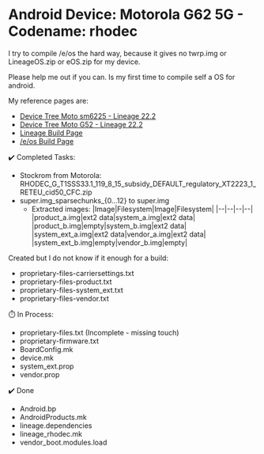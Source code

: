 # Android Device: Motorola G62 5G - Codename: rhodec
I try to compile /e/os the hard way, because it gives no twrp.img or LineageOS.zip or eOS.zip for my device.

Please help me out if you can. Is my first time to compile self a OS for android.

My reference pages are:
- [Device Tree Moto sm6225 - Lineage 22.2](https://github.com/LineageOS/android_device_motorola_sm6225-common/tree/lineage-22.2)
- [Device Tree Moto G52 - Lineage 22.2](https://github.com/LineageOS/android_device_motorola_rhode/tree/lineage-22.2)
- [Lineage Build Page](https://wiki.lineageos.org/devices/rhode/build/)
- [/e/os Build Page](https://doc.e.foundation/support-topics/build-e)

✔️ Completed Tasks:
- Stockrom from Motorola: RHODEC_G_T1SSS33.1_119_8_15_subsidy_DEFAULT_regulatory_XT2223_1_RETEU_cid50_CFC.zip
- super.img_sparsechunks_{0…12} to super.img
    - Extracted images:
        |Image|Filesystem|Image|Filesystem|
        |--|--|--|--|
        |product_a.img|ext2 data|system_a.img|ext2 data|
        |product_b.img|empty|system_b.img|ext2 data|
        |system_ext_a.img|ext2 data|vendor_a.img|ext2 data|
        |system_ext_b.img|empty|vendor_b.img|empty|
          
Created but I do not know if it enough for a build:
- proprietary-files-carriersettings.txt
- proprietary-files-product.txt
- proprietary-files-system_ext.txt
- proprietary-files-vendor.txt

⏱️ In Process:
- proprietary-files.txt (Incomplete - missing touch)
- proprietary-firmware.txt
- BoardConfig.mk
- device.mk
- system_ext.prop
- vendor.prop

✔️ Done
- Android.bp
- AndroidProducts.mk
- lineage.dependencies
- lineage_rhodec.mk
- vendor_boot.modules.load
